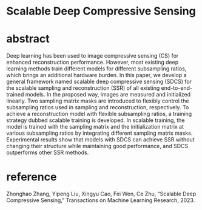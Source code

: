 # Scalable Deep Compressive Sensing 

# abstract

Deep learning has been used to image compressive sensing (CS) for enhanced reconstruction performance. However, most existing deep learning methods train different models for different subsampling ratios, which brings an additional hardware burden. In this paper, we develop a general framework named scalable deep compressive sensing (SDCS) for the scalable sampling and reconstruction (SSR) of all existing end-to-end-trained models. In the proposed way, images are measured and initialized linearly. Two sampling matrix masks are introduced to flexibly control the subsampling ratios used in sampling and reconstruction, respectively. To achieve a reconstruction model with flexible subsampling ratios, a training strategy dubbed scalable training is developed. In scalable training, the model is trained with the sampling matrix and the initialization matrix at various subsampling ratios by integrating different sampling matrix masks. Experimental results show that models with SDCS can achieve SSR without changing their structure while maintaining good performance, and SDCS outperforms other SSR methods.


# reference

Zhonghao Zhang, Yipeng Liu, Xingyu Cao, Fei Wen, Ce Zhu, “Scalable Deep Compressive Sensing,” Transactions on Machine Learning Research, 2023.
